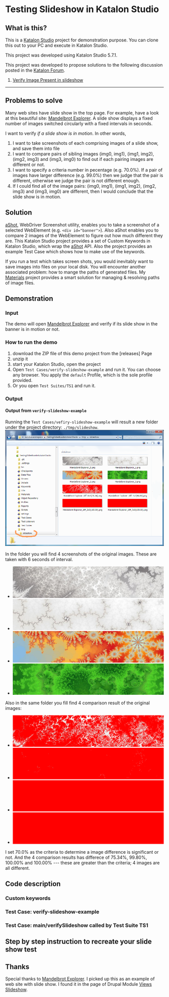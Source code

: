 Testing Slideshow in Katalon Studio
=====

## What is this?

This is a [Katalon Studio](https://www.katalon.com/) project for demonstration purpose. You can clone this out to your PC and execute in Katalon Studio.

This project was developed using Katalon Studio 5.7.1.

This project was developed to propose solutions to the following discussion posted in the [Katalon Forum](https://forum.katalon.com/discussions).

1. [Verify Image Present in slideshow](https://forum.katalon.com/discussion/9985/verify-image-present-in-slideshow-)

----

## Problems to solve

Many web sites have slide show in the top page. For example, have a look at this beautiful site: [Mandelbrot Explorer](https://www.mandel.org.uk/). A slide show displays a fixed number of images switched circularly with a fixed intervals in seconds.

I want to verify *if a slide show is in motion*. In other words,

1. I want to take screenshots of each comprising images of a slide show, and save them into file
2. I want to compare pairs of sibling images (img0, img1), (img1, img2), (img2, img3) and (img3, img0) to find out if each pairing images are different or not.
3. I want to specify a criteria number in pecentage (e.g. 70.0%). If a pair of images have larger difference (e.g. 99.0%) then we judge that the pair is different, otherwise we judge the pair is not different enough.
4. If I could find all of the image pairs: (img0, img1), (img1, img2), (img2, img3) and (img3, img0) are different, then I would conclude that the slide show is in motion.

## Solution

[aShot](https://github.com/yandex-qatools/ashot), WebDriver Screenshot utility, enables you to take a screenshot of a selected WebElement (e.g. `<div id="banner">`). Also aShot enables you to compare 2 images of the WebElement to figure out how much different they are. This Katalon Studio project provides a set of Custom Keywords in Katalon Studio, which wrap the [aShot](https://github.com/yandex-qatools/ashot) API. Also the project provides an example Test Case which shows how to make use of the keywords.

If you run a test which takes screen shots, you would inevitably want to save images into files on your local disk. You will encounter another associated problem: how to mange the paths of generated files. My [Materials](https://github.com/kazurayam/Materials) project provides a smart solution for managing & resolving paths of image files.

## Demonstration

### Input

The demo will open [Mandelbrot Explorer](https://www.mandel.org.uk/) and verify if its slide show in the banner is in motion or not.

### How to run the demo

1. download the ZIP file of this demo project from the [releases] Page
2. unzip it
3. start your Katalon Studio, open the project
4. Open `Test Cases/verify-slideshow-example` and run it. You can choose any browser. You apply the `default` Profile, which is the sole profile provided.
5. Or you open `Test Suites/TS1` and run it.  

### Output

#### Output from `verify-slideshow-example`

Running the `Test Cases/vefiry-slideshow-example` will result a new folder under the project directory: `./tmp/slideshow`.
![tmp/slideshow folder](docs/images/screenshots_in_tmp_slideshow.png)

In the folder you will find 4 screenshots of the original images. These are taken with 6 seconds of interval.
- ![`Mandelbrot Explorer_0.png`](docs/images/slideshow/Mandelbrot%20Explorer_0.png)
- ![`Mandelbrot Explorer_1.png`](docs/images/slideshow/Mandelbrot%20Explorer_1.png)
- ![`Mandelbrot Explorer_2.png`](docs/images/slideshow/Mandelbrot%20Explorer_2.png)
- ![`Mandelbrot Explorer_3.png`](docs/images/slideshow/Mandelbrot%20Explorer_3.png)

Also in the same folder you fill find 4 comparison result of the original images:
- ![img0 and img1 comparison](docs/images/slideshow/Mandelbrot%20Explorer_diff_0x1%2875.34%29.png)
- ![img1 and img2 comparison](docs/images/slideshow/Mandelbrot%20Explorer_diff_1x2%2899.80%29.png)
- ![img2 and img3 comparison](docs/images/slideshow/Mandelbrot%20Explorer_diff_2x3%28100.00%29.png)
- ![img3 and img0 comparison](docs/images/slideshow/Mandelbrot%20Explorer_diff_3x0%28100.00%29.png)

I set 70.0% as the criteria to determine a image difference is significant or not. And the 4 comparison results has differece of 75.34%, 99.80%, 100.00% and 100.00% --- these are greater than the criteria; 4 images are all different.

## Code description

### Custom keywords

### Test Case: verify-slideshow-example

### Test Case: main/verifySlideshow called by Test Suite TS1

## Step by step instruction to recreate your slide show test

## Thanks

Special thanks to [Mandelbrot Explorer](https://www.mandel.org.uk/). I picked up this as an example of web site with slide show. I found it in the page of Drupal Module [Views Slideshow](https://www.drupal.org/project/views_slideshow).
